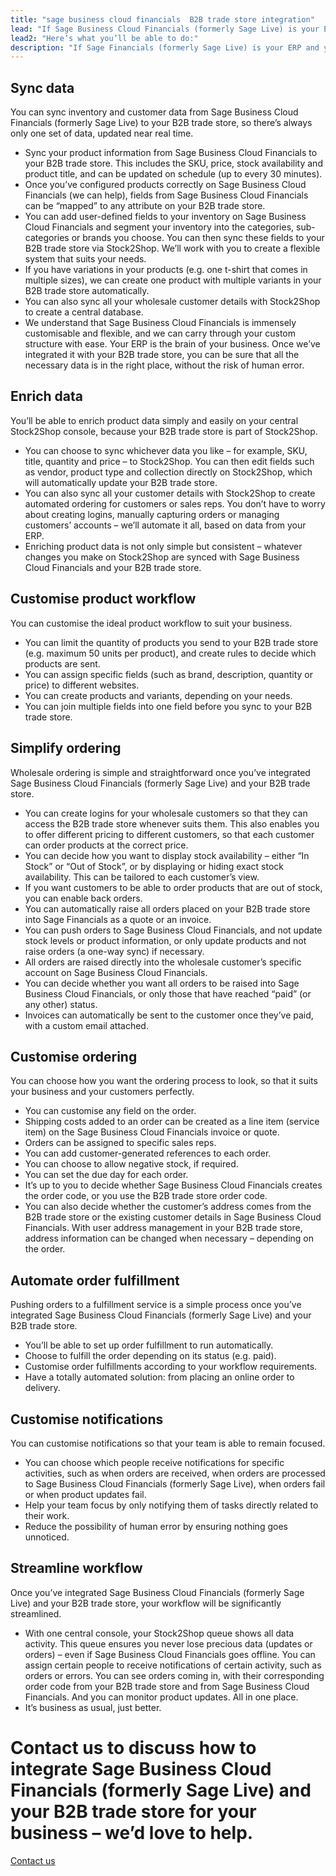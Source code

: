 ```yaml
---
title: "sage business cloud financials  B2B trade store integration"
lead: "If Sage Business Cloud Financials (formerly Sage Live) is your ERP and you’re running a Stock2Shop B2B trade store, we can integrate them with each other with ease. A Sage Business Cloud Financials B2B trade store integration will streamline your daily business and workflows significantly."
lead2: "Here’s what you’ll be able to do:"
description: "If Sage Financials (formerly Sage Live) is your ERP and you’re running a Stock2Shop B2B trade store, we can integrate them with each other with ease. A Sage Financials B2B trade store integration will streamline your daily business and workflows significantly."
---
```


Sync data
---------

You can sync inventory and customer data from Sage Business Cloud Financials (formerly Sage Live) to your B2B trade store, so there’s always only one set of data, updated near real time.

*   Sync your product information from Sage Business Cloud Financials to your B2B trade store. This includes the SKU, price, stock availability and product title, and can be updated on schedule (up to every 30 minutes).
*   Once you’ve configured products correctly on Sage Business Cloud Financials (we can help), fields from Sage Business Cloud Financials can be “mapped” to any attribute on your B2B trade store.
*   You can add user-defined fields to your inventory on Sage Business Cloud Financials and segment your inventory into the categories, sub-categories or brands you choose. You can then sync these fields to your B2B trade store via Stock2Shop. We’ll work with you to create a flexible system that suits your needs.
*   If you have variations in your products (e.g. one t-shirt that comes in multiple sizes), we can create one product with multiple variants in your B2B trade store automatically.
*   You can also sync all your wholesale customer details with Stock2Shop to create a central database.
*   We understand that Sage Business Cloud Financials is immensely customisable and flexible, and we can carry through your custom structure with ease. Your ERP is the brain of your business. Once we’ve integrated it with your B2B trade store, you can be sure that all the necessary data is in the right place, without the risk of human error.

Enrich data
-----------

You’ll be able to enrich product data simply and easily on your central Stock2Shop console, because your B2B trade store is part of Stock2Shop.

*   You can choose to sync whichever data you like – for example, SKU, title, quantity and price – to Stock2Shop. You can then edit fields such as vendor, product type and collection directly on Stock2Shop, which will automatically update your B2B trade store.
*   You can also sync all your customer details with Stock2Shop to create automated ordering for customers or sales reps. You don’t have to worry about creating logins, manually capturing orders or managing customers’ accounts – we’ll automate it all, based on data from your ERP.
*   Enriching product data is not only simple but consistent – whatever changes you make on Stock2Shop are synced with Sage Business Cloud Financials and your B2B trade store.

Customise product workflow
--------------------------

You can customise the ideal product workflow to suit your business.

*   You can limit the quantity of products you send to your B2B trade store (e.g. maximum 50 units per product), and create rules to decide which products are sent.
*   You can assign specific fields (such as brand, description, quantity or price) to different websites.
*   You can create products and variants, depending on your needs.
*   You can join multiple fields into one field before you sync to your B2B trade store.

Simplify ordering
-----------------

Wholesale ordering is simple and straightforward once you’ve integrated Sage Business Cloud Financials (formerly Sage Live) and your B2B trade store.

*   You can create logins for your wholesale customers so that they can access the B2B trade store whenever suits them. This also enables you to offer different pricing to different customers, so that each customer can order products at the correct price.
*   You can decide how you want to display stock availability – either “In Stock” or “Out of Stock”, or by displaying or hiding exact stock availability. This can be tailored to each customer’s view.
*   If you want customers to be able to order products that are out of stock, you can enable back orders.
*   You can automatically raise all orders placed on your B2B trade store into Sage Financials as a quote or an invoice.
*   You can push orders to Sage Business Cloud Financials, and not update stock levels or product information, or only update products and not raise orders (a one-way sync) if necessary.
*   All orders are raised directly into the wholesale customer’s specific account on Sage Business Cloud Financials.
*   You can decide whether you want all orders to be raised into Sage Business Cloud Financials, or only those that have reached “paid” (or any other) status.
*   Invoices can automatically be sent to the customer once they’ve paid, with a custom email attached.

Customise ordering
------------------

You can choose how you want the ordering process to look, so that it suits your business and your customers perfectly.

*   You can customise any field on the order.
*   Shipping costs added to an order can be created as a line item (service item) on the Sage Business Cloud Financials invoice or quote.
*   Orders can be assigned to specific sales reps.
*   You can add customer-generated references to each order.
*   You can choose to allow negative stock, if required.
*   You can set the due day for each order.
*   It’s up to you to decide whether Sage Business Cloud Financials creates the order code, or you use the B2B trade store order code.
*   You can also decide whether the customer’s address comes from the B2B trade store or the existing customer details in Sage Business Cloud Financials. With user address management in your B2B trade store, address information can be changed when necessary – depending on the order.

Automate order fulfillment
--------------------------

Pushing orders to a fulfillment service is a simple process once you’ve integrated Sage Business Cloud Financials (formerly Sage Live) and your B2B trade store.

*   You’ll be able to set up order fulfillment to run automatically.
*   Choose to fulfill the order depending on its status (e.g. paid).
*   Customise order fulfillments according to your workflow requirements.
*   Have a totally automated solution: from placing an online order to delivery.

Customise notifications
-----------------------

You can customise notifications so that your team is able to remain focused.

*   You can choose which people receive notifications for specific activities, such as when orders are received, when orders are processed to Sage Business Cloud Financials (formerly Sage Live), when orders fail or when product updates fail.
*   Help your team focus by only notifying them of tasks directly related to their work.
*   Reduce the possibility of human error by ensuring nothing goes unnoticed.

Streamline workflow
-------------------

Once you’ve integrated Sage Business Cloud Financials (formerly Sage Live) and your B2B trade store, your workflow will be significantly streamlined.

*   With one central console, your Stock2Shop queue shows all data activity. This queue ensures you never lose precious data (updates or orders) – even if Sage Business Cloud Financials goes offline. You can assign certain people to receive notifications of certain activity, such as orders or errors. You can see orders coming in, with their corresponding order code from your B2B trade store and from Sage Business Cloud Financials. And you can monitor product updates. All in one place.
*   It’s business as usual, just better.

Contact us to discuss how to integrate Sage Business Cloud Financials (formerly Sage Live) and your B2B trade store for your business – we’d love to help.
==========================================================================================================================================================

[Contact us](/contact-us "Contact Stock2Shop")
